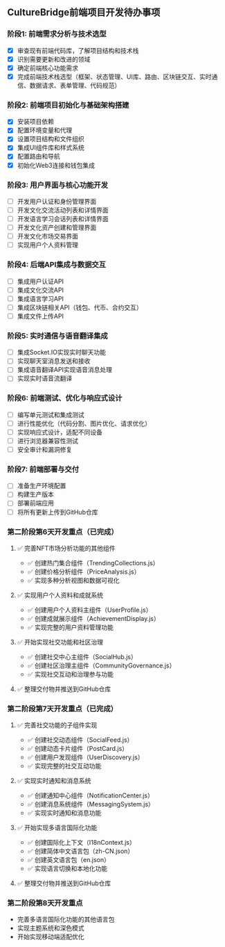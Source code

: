 ## CultureBridge前端项目开发待办事项

### 阶段1: 前端需求分析与技术选型
- [x] 审查现有前端代码库，了解项目结构和技术栈
- [x] 识别需要更新和改进的领域
- [x] 确定前端核心功能需求
- [x] 完成前端技术栈选型（框架、状态管理、UI库、路由、区块链交互、实时通信、数据请求、表单管理、代码规范）

### 阶段2: 前端项目初始化与基础架构搭建
- [x] 安装项目依赖
- [x] 配置环境变量和代理
- [x] 设置项目结构和文件组织
- [x] 集成UI组件库和样式系统
- [x] 配置路由和导航
- [x] 初始化Web3连接和钱包集成

### 阶段3: 用户界面与核心功能开发
- [ ] 开发用户认证和身份管理界面
- [ ] 开发文化交流活动列表和详情界面
- [ ] 开发语言学习会话列表和详情界面
- [ ] 开发文化资产创建和管理界面
- [ ] 开发文化市场交易界面
- [ ] 实现用户个人资料管理

### 阶段4: 后端API集成与数据交互
- [ ] 集成用户认证API
- [ ] 集成文化交流API
- [ ] 集成语言学习API
- [ ] 集成区块链相关API（钱包、代币、合约交互）
- [ ] 集成文件上传API

### 阶段5: 实时通信与语音翻译集成
- [ ] 集成Socket.IO实现实时聊天功能
- [ ] 实现聊天室消息发送和接收
- [ ] 集成语音翻译API实现语音消息处理
- [ ] 实现实时语音流翻译

### 阶段6: 前端测试、优化与响应式设计
- [ ] 编写单元测试和集成测试
- [ ] 进行性能优化（代码分割、图片优化、请求优化）
- [ ] 实现响应式设计，适配不同设备
- [ ] 进行浏览器兼容性测试
- [ ] 安全审计和漏洞修复

### 阶段7: 前端部署与交付
- [ ] 准备生产环境配置
- [ ] 构建生产版本
- [ ] 部署前端应用
- [ ] 将所有更新上传到GitHub仓库

### 第二阶段第6天开发重点（已完成）
1. ✅ 完善NFT市场分析功能的其他组件
   - ✅ 创建热门集合组件（TrendingCollections.js）
   - ✅ 创建价格分析组件（PriceAnalysis.js）
   - ✅ 实现多种分析视图和数据可视化

2. ✅ 实现用户个人资料和成就系统
   - ✅ 创建用户个人资料主组件（UserProfile.js）
   - ✅ 创建成就展示组件（AchievementDisplay.js）
   - ✅ 实现完整的用户资料管理功能

3. ✅ 开始实现社交功能和社区治理
   - ✅ 创建社交中心主组件（SocialHub.js）
   - ✅ 创建社区治理主组件（CommunityGovernance.js）
   - ✅ 实现社交互动和治理参与功能

4. ✅ 整理交付物并推送到GitHub仓库

### 第二阶段第7天开发重点（已完成）
1. ✅ 完善社交功能的子组件实现
   - ✅ 创建社交动态组件（SocialFeed.js）
   - ✅ 创建动态卡片组件（PostCard.js）
   - ✅ 创建用户发现组件（UserDiscovery.js）
   - ✅ 实现完整的社交互动功能

2. ✅ 实现实时通知和消息系统
   - ✅ 创建通知中心组件（NotificationCenter.js）
   - ✅ 创建消息系统组件（MessagingSystem.js）
   - ✅ 实现实时通知和消息功能

3. ✅ 开始实现多语言国际化功能
   - ✅ 创建国际化上下文（I18nContext.js）
   - ✅ 创建简体中文语言包（zh-CN.json）
   - ✅ 创建英文语言包（en.json）
   - ✅ 实现语言切换和本地化功能

4. ✅ 整理交付物并推送到GitHub仓库

### 第二阶段第8天开发重点
- 完善多语言国际化功能的其他语言包
- 实现主题系统和深色模式
- 开始实现移动端适配优化

